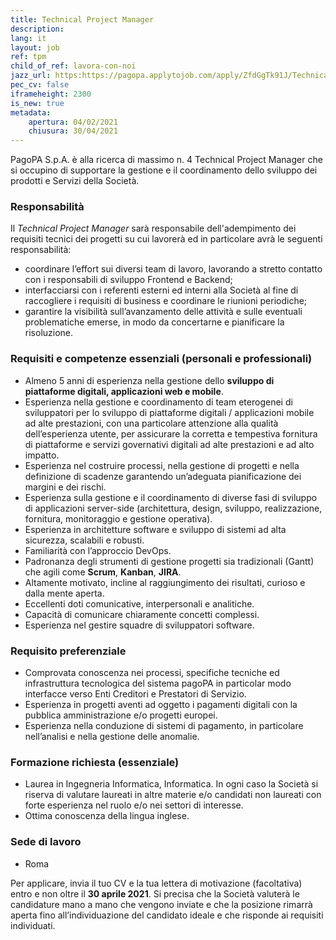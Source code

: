 ```yaml
---
title: Technical Project Manager
description:
lang: it
layout: job
ref: tpm
child_of_ref: lavora-con-noi
jazz_url: https:https://pagopa.applytojob.com/apply/ZfdGgTk91J/Technical-Project-Manager
pec_cv: false
iframeheight: 2300
is_new: true
metadata:
    apertura: 04/02/2021
    chiusura: 30/04/2021
---
```


PagoPA S.p.A. è alla ricerca di  massimo  n. 4 Technical Project Manager che si occupino di supportare la gestione e il coordinamento dello sviluppo dei prodotti e Servizi della Società.

### Responsabilità
Il _Technical Project Manager_ sarà responsabile dell'adempimento dei requisiti tecnici dei progetti su cui lavorerà ed in particolare avrà le seguenti responsabilità:
- coordinare l’effort sui diversi team di lavoro, lavorando a stretto contatto con i responsabili di sviluppo Frontend e Backend; 
- interfacciarsi con i referenti esterni ed interni alla Società al fine di raccogliere i requisiti di business e coordinare le riunioni periodiche;
- garantire la visibilità sull’avanzamento delle attività e sulle eventuali problematiche emerse, in modo da concertarne e pianificare la risoluzione.


### Requisiti e competenze essenziali (personali e professionali)
- Almeno 5 anni di esperienza nella gestione dello **sviluppo di piattaforme digitali, applicazioni web e mobile**.
- Esperienza nella gestione e coordinamento di team eterogenei di sviluppatori per lo sviluppo di piattaforme digitali / applicazioni mobile ad alte prestazioni, con una particolare attenzione alla qualità dell’esperienza utente, per assicurare la corretta e tempestiva fornitura di piattaforme e servizi governativi digitali ad alte prestazioni e ad alto impatto.
- Esperienza nel costruire processi, nella gestione di progetti e nella definizione di scadenze garantendo un’adeguata pianificazione dei margini e dei rischi.
- Esperienza sulla gestione e il coordinamento di diverse fasi di sviluppo di applicazioni server-side (architettura, design, sviluppo, realizzazione, fornitura, monitoraggio e gestione operativa).
- Esperienza in architetture software e sviluppo di sistemi ad alta sicurezza, scalabili e robusti.
- Familiarità con l’approccio DevOps.
- Padronanza degli strumenti di gestione progetti sia tradizionali (Gantt) che agili come **Scrum**, **Kanban**, **JIRA**.
- Altamente motivato, incline al raggiungimento dei risultati, curioso e dalla mente aperta.
- Eccellenti doti comunicative, interpersonali e analitiche.
- Capacità di comunicare chiaramente concetti complessi.
- Esperienza nel gestire squadre di sviluppatori software.

### Requisito preferenziale
- Comprovata conoscenza nei processi, specifiche tecniche ed infrastruttura tecnologica del sistema pagoPA in particolar modo interfacce verso Enti Creditori e Prestatori di Servizio.
- Esperienza in progetti aventi ad oggetto i pagamenti digitali con la pubblica amministrazione e/o progetti europei.
- Esperienza nella conduzione di sistemi di pagamento, in particolare nell’analisi e nella gestione delle anomalie.

### Formazione richiesta (essenziale)
- Laurea in Ingegneria Informatica, Informatica. In ogni caso la Società si riserva di valutare laureati in altre materie e/o candidati non laureati con forte esperienza nel ruolo e/o nei settori di interesse.  
- Ottima conoscenza della lingua inglese.

### Sede di lavoro
- Roma

Per applicare, invia il tuo CV e la tua lettera di motivazione (facoltativa) entro e non oltre il **30 aprile 2021**. Si precisa che la Società valuterà le candidature mano a mano che vengono inviate e che la posizione rimarrà aperta fino all’individuazione del candidato ideale e che risponde ai requisiti individuati.
